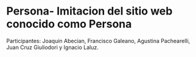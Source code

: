 # Persona- Imitacion del sitio web conocido como Persona

Participantes: Joaquin Abecian, Francisco Galeano, Agustina Pachearelli, Juan Cruz Giuliodori y Ignacio Laluz.
